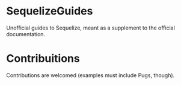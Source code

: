 # SequelizeGuides

Unofficial guides to Sequelize, meant as a supplement to the official documentation.

# Contribuitions
Contributions are welcomed (examples must include Pugs, though).

